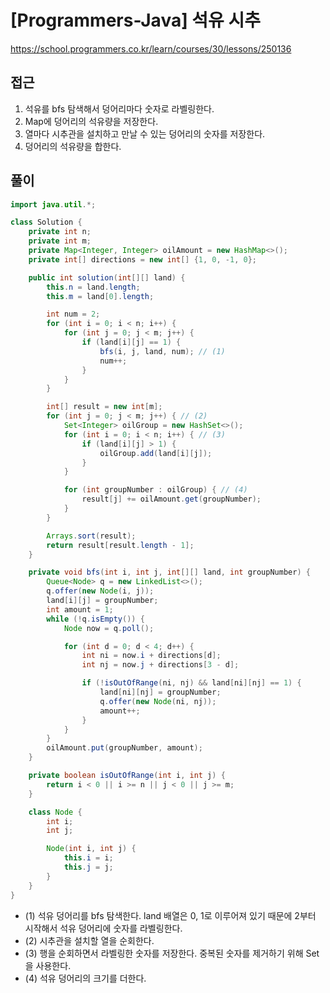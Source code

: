 [Programmers-Java] 석유 시추
=
<https://school.programmers.co.kr/learn/courses/30/lessons/250136>


접근
--


1. 석유를 bfs 탐색해서 덩어리마다 숫자로 라벨링한다.
2. Map에 덩어리의 석유량을 저장한다.
3. 열마다 시추관을 설치하고 만날 수 있는 덩어리의 숫자를 저장한다.
4. 덩어리의 석유량을 합한다.


풀이
--



```java
import java.util.*;

class Solution {
    private int n;
    private int m;
    private Map<Integer, Integer> oilAmount = new HashMap<>();
    private int[] directions = new int[] {1, 0, -1, 0};

    public int solution(int[][] land) {
        this.n = land.length;
        this.m = land[0].length;

        int num = 2;
        for (int i = 0; i < n; i++) {
            for (int j = 0; j < m; j++) {
                if (land[i][j] == 1) {
                    bfs(i, j, land, num); // (1)
                    num++;
                }
            }
        }

        int[] result = new int[m];
        for (int j = 0; j < m; j++) { // (2)
            Set<Integer> oilGroup = new HashSet<>();
            for (int i = 0; i < n; i++) { // (3)
                if (land[i][j] > 1) {
                    oilGroup.add(land[i][j]);
                }
            }

            for (int groupNumber : oilGroup) { // (4)
                result[j] += oilAmount.get(groupNumber);
            }
        }

        Arrays.sort(result);
        return result[result.length - 1];
    }

    private void bfs(int i, int j, int[][] land, int groupNumber) {
        Queue<Node> q = new LinkedList<>();
        q.offer(new Node(i, j));
        land[i][j] = groupNumber;
        int amount = 1;
        while (!q.isEmpty()) {
            Node now = q.poll();

            for (int d = 0; d < 4; d++) {
                int ni = now.i + directions[d];
                int nj = now.j + directions[3 - d];

                if (!isOutOfRange(ni, nj) && land[ni][nj] == 1) {
                    land[ni][nj] = groupNumber;
                    q.offer(new Node(ni, nj));
                    amount++;
                }
            }
        }
        oilAmount.put(groupNumber, amount);
    }

    private boolean isOutOfRange(int i, int j) {
        return i < 0 || i >= n || j < 0 || j >= m;
    }

    class Node {
        int i;
        int j;

        Node(int i, int j) {
            this.i = i;
            this.j = j;
        }
    }
}
```


* (1) 석유 덩어리를 bfs 탐색한다. land 배열은 0, 1로 이루어져 있기 때문에 2부터 시작해서 석유 덩어리에 숫자를 라벨링한다.
* (2) 시추관을 설치할 열을 순회한다.
* (3) 행을 순회하면서 라벨링한 숫자를 저장한다. 중복된 숫자를 제거하기 위해 Set을 사용한다.
* (4) 석유 덩어리의 크기를 더한다.
